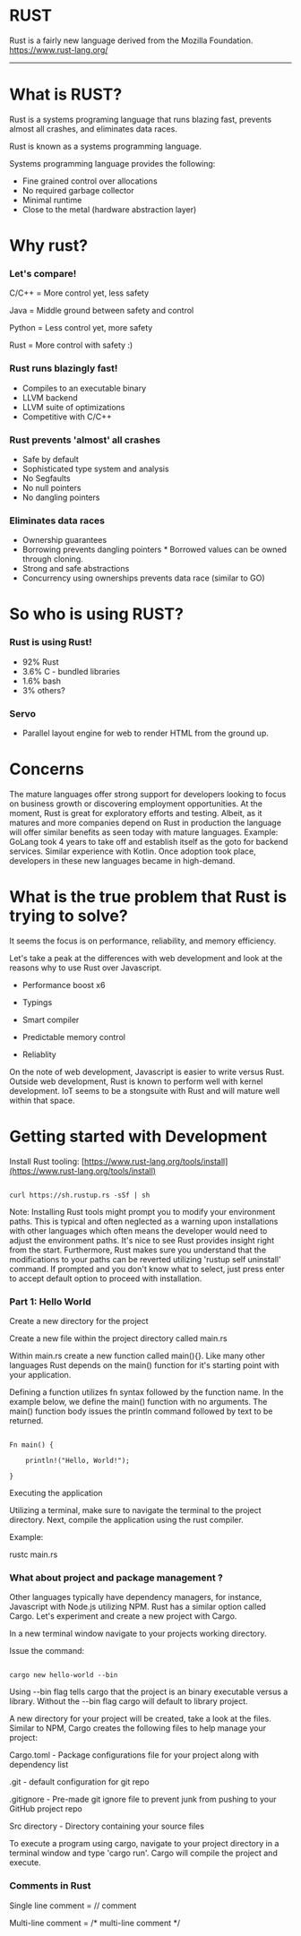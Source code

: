 # RUST

Rust is a fairly new language derived from the Mozilla Foundation. 
https://www.rust-lang.org/


---



# What is RUST?

Rust is a systems programing language that runs blazing fast, prevents almost all crashes, and eliminates data races.

Rust is known as a systems programming language. 

Systems programming language provides the following:



*   Fine grained control over allocations
*   No required garbage collector
*   Minimal runtime
*   Close to the metal (hardware abstraction layer)


# Why rust?


### Let's compare!

C/C++ = More control yet, less safety

Java = Middle ground between safety and control

Python = Less control yet, more safety

Rust = More control with safety :) 


### Rust runs blazingly fast!



*   Compiles to an executable binary
*   LLVM backend
*   LLVM suite of optimizations
*   Competitive with C/C++


### Rust prevents 'almost' all crashes



*   Safe by default
*   Sophisticated type system and analysis
*   No Segfaults
*   No null pointers
*   No dangling pointers


### Eliminates data races



*   Ownership guarantees
*   Borrowing prevents dangling pointers
		*   Borrowed values can be owned through cloning.
*   Strong and safe abstractions
*   Concurrency using ownerships prevents data race (similar to GO)


# So who is using RUST?


### Rust is using Rust!



*   92% Rust
*   3.6% C - bundled libraries
*   1.6% bash
*   3% others?


### Servo



*   Parallel layout engine for web to render HTML from the ground up.


# Concerns

The mature languages offer strong support for developers looking to focus on business growth or discovering employment opportunities.  At the moment, Rust is great for exploratory efforts and testing. Albeit, as it matures and more companies depend on Rust in production the language will offer similar benefits as seen today with mature languages. Example: GoLang took 4 years to take off and establish itself as the goto for backend services. Similar experience with Kotlin. Once adoption took place, developers in these new languages became in high-demand. 


# What is the true problem that Rust is trying to solve? 

It seems the focus is on performance, reliability, and memory efficiency. 

Let's take a peak at the differences with web development and look at the reasons why to use Rust over Javascript.

- Performance boost x6

- Typings

- Smart compiler

- Predictable memory control﻿

- Reliablity

On the note of web development, Javascript is easier to write versus Rust. Outside web development, Rust is known to perform well with kernel development. IoT seems to be a stongsuite with Rust and will mature well within that space. 


# Getting started with Development

Install Rust tooling: [https://www.rust-lang.org/tools/install](https://www.rust-lang.org/tools/install)

```

curl https://sh.rustup.rs -sSf | sh

```

Note: Installing Rust tools might prompt you to modify your environment paths. This is typical and often neglected as a warning upon installations with other languages which often means the developer would need to adjust the environment paths. It's nice to see Rust provides insight right from the start. Furthermore, Rust makes sure you understand that the modifications to your paths can be reverted utilizing 'rustup self uninstall' command. If prompted and you don't know what to select, just press enter to accept default option to proceed with installation.


### Part 1: Hello World

Create a new directory for the project

Create a new file within the project directory called main.rs

Within main.rs create a new function called main(){}. Like many other languages Rust depends on the main() function for it's starting point with your application.

Defining a function utilizes fn syntax followed by the function name. In the example below, we define the main() function with no arguments. The main() function body issues the println command followed by text to be returned.

```

Fn main() {

	println!("Hello, World!");

}

```

Executing the application

Utilizing a terminal, make sure to navigate the terminal to the project directory. Next, compile the application using the rust compiler.

Example:

rustc main.rs


### What about project and package management ?

Other languages typically have dependency managers, for instance, Javascript with Node.js utilizing NPM. Rust has a similar option called Cargo. Let's experiment and create a new project with Cargo.

In a new terminal window navigate to your projects working directory.

Issue the command:

```

cargo new hello-world --bin

```

Using --bin flag tells cargo that the project is an binary executable versus a library. Without the --bin flag cargo will default to library project.

A new directory for your project will be created, take a look at the files. Similar to NPM, Cargo creates the following files to help manage your project:

Cargo.toml - Package configurations file for your project along with dependency list

.git - default configuration for git repo

.gitignore - Pre-made git ignore file to prevent junk from pushing to your GitHub project repo

Src directory - Directory containing your source files

To execute a program using cargo, navigate to your project directory in a terminal window and type 'cargo run'. Cargo will compile the project and execute.


### Comments in Rust

Single line comment = // comment

Multi-line comment = /* multi-line comment */
